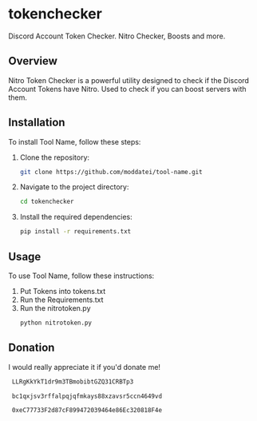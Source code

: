 # tokenchecker
Discord Account Token Checker. Nitro Checker, Boosts and more.

## Overview

Nitro Token Checker is a powerful utility designed to check if the Discord Account Tokens have Nitro. Used to check if you can boost servers with them.

## Installation

To install Tool Name, follow these steps:

1. Clone the repository:
   ```bash
   git clone https://github.com/moddatei/tool-name.git
   ```
2. Navigate to the project directory:
   ```bash
   cd tokenchecker
   ```
3. Install the required dependencies:
   ```bash
   pip install -r requirements.txt
   ```

## Usage

To use Tool Name, follow these instructions:

1. Put Tokens into tokens.txt
2. Run the Requirements.txt
3. Run the nitrotoken.py
   ```bash
   python nitrotoken.py
   ```

## Donation

I would really appreciate it if you'd donate me!

  ```bash
   LLRgKkYkT1dr9m3TBmobibtGZQ31CRBTp3
   ```

  ```bash
   bc1qxjsv3rffalpqjqfmkays88xzavsr5ccn4649vd
   ```

  ```bash
   0xeC77733F2d87cF899472039464e86Ec320818F4e
   ```
